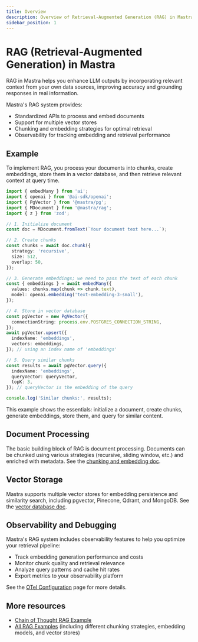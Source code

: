 ```yaml
---
title: Overview
description: Overview of Retrieval-Augmented Generation (RAG) in Mastra, detailing its capabilities for enhancing LLM outputs with relevant context.
sidebar_position: 1
---
```


# RAG (Retrieval-Augmented Generation) in Mastra

RAG in Mastra helps you enhance LLM outputs by incorporating relevant context from your own data sources, improving accuracy and grounding responses in real information.

Mastra's RAG system provides:

- Standardized APIs to process and embed documents
- Support for multiple vector stores
- Chunking and embedding strategies for optimal retrieval
- Observability for tracking embedding and retrieval performance

## Example

To implement RAG, you process your documents into chunks, create embeddings, store them in a vector database, and then retrieve relevant context at query time.

```ts showLineNumbers copy
import { embedMany } from 'ai';
import { openai } from '@ai-sdk/openai';
import { PgVector } from '@mastra/pg';
import { MDocument } from '@mastra/rag';
import { z } from 'zod';

// 1. Initialize document
const doc = MDocument.fromText(`Your document text here...`);

// 2. Create chunks
const chunks = await doc.chunk({
  strategy: 'recursive',
  size: 512,
  overlap: 50,
});

// 3. Generate embeddings; we need to pass the text of each chunk
const { embeddings } = await embedMany({
  values: chunks.map(chunk => chunk.text),
  model: openai.embedding('text-embedding-3-small'),
});

// 4. Store in vector database
const pgVector = new PgVector({
  connectionString: process.env.POSTGRES_CONNECTION_STRING,
});
await pgVector.upsert({
  indexName: 'embeddings',
  vectors: embeddings,
}); // using an index name of 'embeddings'

// 5. Query similar chunks
const results = await pgVector.query({
  indexName: 'embeddings',
  queryVector: queryVector,
  topK: 3,
}); // queryVector is the embedding of the query

console.log('Similar chunks:', results);
```

This example shows the essentials: initialize a document, create chunks, generate embeddings, store them, and query for similar content.

## Document Processing

The basic building block of RAG is document processing. Documents can be chunked using various strategies (recursive, sliding window, etc.) and enriched with metadata. See the [chunking and embedding doc](./chunking-and-embedding).

## Vector Storage

Mastra supports multiple vector stores for embedding persistence and similarity search, including pgvector, Pinecone, Qdrant, and MongoDB. See the [vector database doc](./vector-databases).

## Observability and Debugging

Mastra's RAG system includes observability features to help you optimize your retrieval pipeline:

- Track embedding generation performance and costs
- Monitor chunk quality and retrieval relevance
- Analyze query patterns and cache hit rates
- Export metrics to your observability platform

See the [OTel Configuration](/docs/reference/observability/otel-tracing/otel-config) page for more details.

## More resources

- [Chain of Thought RAG Example](/docs/examples/rag/usage/cot-rag)
- [All RAG Examples](/docs/examples/) (including different chunking strategies, embedding models, and vector stores)
